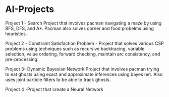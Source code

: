 # AI-Projects
Project 1 - Search Project that involves pacman navigating a maze by using BFS, DFS, and A*. Pacman also solves corner and food probelms using heuristics.

Project 2 - Constraint Satisfaction Problem - Project that solves various CSP problems using techniques such as recursive backtracing, variable selection, value ordering, forward checking, maintain arc consistency, and pre-processing.

Project 3- Dynamic Bayesian Network Project that involves pacman trying to eat ghosts using exact and approximate inferences using bayes net. Also uses joint particle filters to be able to track ghosts.

Project 4 -Project that create a Neural Network
